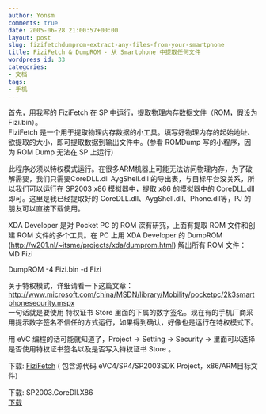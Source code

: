 ```yaml
---
author: Yonsm
comments: true
date: 2005-06-28 21:00:57+00:00
layout: post
slug: fizifetchdumprom-extract-any-files-from-your-smartphone
title: FiziFetch & DumpROM - 从 Smartphone 中提取任何文件
wordpress_id: 33
categories:
- 文档
tags:
- 手机
---
```


首先，用我写的 FiziFetch 在 SP 中运行，提取物理内存数据文件（ROM，假设为 Fizi.bin）。  
FiziFetch 是一个用于提取物理内存数据的小工具。填写好物理内存的起始地址、欲提取的大小，即可提取数据到输出文件中。(参看 ROMDump 写的小程序，因为 ROM Dump 无法在 SP 上运行)  
  
此程序必须以特权模式运行。在很多ARM机器上可能无法访问物理内存，为了破解需要，我们只需要CoreDLL.dll AygShell.dll 的导出表，与目标平台没关系，所以我们可以运行在 SP2003 x86 模拟器中，提取 x86 的模拟器中的 CoreDLL.dll 即可。这里是我已经提取好的 CoreDLL.dll、AygShell.dll、Phone.dll等，PJ 的朋友可以直接下载使用。  
  
XDA Developer 是对 Pocket PC 的 ROM 深有研究，上面有提取 ROM 文件和创建 ROM 文件的多个工具。在 PC 上用 XDA Developer 的 DumpROM (http://w201.nl/~itsme/projects/xda/dumprom.html) 解出所有 ROM 文件：   
MD Fizi  
  
DumpROM -4 Fizi.bin -d Fizi  
  
关于特权模式，详细请看一下这篇文章：http://www.microsoft.com/china/MSDN/library/Mobility/pocketpc/2k3smartphonesecurity.mspx  
一句话就是要使用 特权证书 Store 里面的下属的数字签名。现在有的手机厂商采用提示数字签名不信任的方式运行，如果得到确认，好像也是运行在特权模式下。  
  
用 eVC 编程的话可能就知道了，Project -> Setting -> Security -> 里面可以选择是否使用特权证书签名以及是否写入特权证书 Store 。  
  
下载: [FiziFetch](/asserts/FiziFetch.rar) ( 包含源代码 eVC4/SP4/SP2003SDK Project，x86/ARM目标文件)  
  
下载: SP2003.CoreDll.X86   
[下载](/asserts/SP2003.CoreDLL.X86.rar) 
